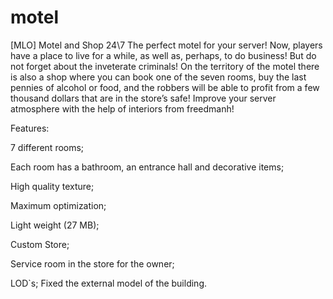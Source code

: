 # motel
[MLO] Motel and Shop 24\7
The perfect motel for your server!
Now, players have a place to live for a while, as well as, perhaps, to do business!
But do not forget about the inveterate criminals!
On the territory of the motel there is also a shop where you can book one of the seven rooms, buy the last pennies of alcohol or food, and the robbers will be able to profit from a few thousand dollars that are in the store’s safe!
Improve your server atmosphere with the help of interiors from freedmanh!

Features:

7 different rooms;

Each room has a bathroom, an entrance hall and decorative items;

High quality texture;

Maximum optimization;

Light weight (27 MB);

Custom Store;

Service room in the store for the owner;

LOD`s;
Fixed the external model of the building.
